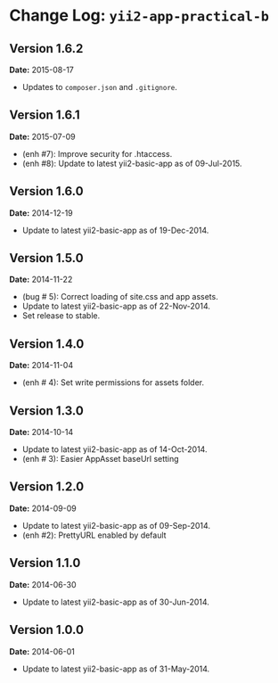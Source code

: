 Change Log: `yii2-app-practical-b`
==================================

## Version 1.6.2

**Date:** 2015-08-17

- Updates to `composer.json` and `.gitignore`.

## Version 1.6.1

**Date:** 2015-07-09

- (enh #7): Improve security for .htaccess.
- (enh #8): Update to latest yii2-basic-app as of 09-Jul-2015.

## Version 1.6.0

**Date:** 2014-12-19

- Update to latest yii2-basic-app as of 19-Dec-2014.


## Version 1.5.0

**Date:** 2014-11-22

- (bug # 5): Correct loading of site.css and app assets.
- Update to latest yii2-basic-app as of 22-Nov-2014.
- Set release to stable.

## Version 1.4.0

**Date:** 2014-11-04

- (enh # 4): Set write permissions for assets folder.

## Version 1.3.0

**Date:** 2014-10-14

- Update to latest yii2-basic-app as of 14-Oct-2014.
- (enh # 3): Easier AppAsset baseUrl setting


## Version 1.2.0

**Date:** 2014-09-09

- Update to latest yii2-basic-app as of 09-Sep-2014.
- (enh #2): PrettyURL enabled by default

## Version 1.1.0

**Date:** 2014-06-30

- Update to latest yii2-basic-app as of 30-Jun-2014.


## Version 1.0.0

**Date:** 2014-06-01

- Update to latest yii2-basic-app as of 31-May-2014.

